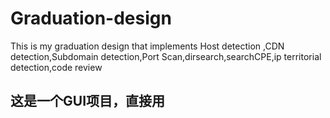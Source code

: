 # Graduation-design
This is my graduation design that implements Host detection ,CDN detection,Subdomain detection,Port Scan,dirsearch,searchCPE,ip territorial detection,code review
## 这是一个GUI项目，直接用
